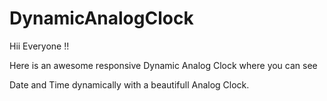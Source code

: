 # DynamicAnalogClock

Hii Everyone !!

Here is an awesome responsive Dynamic Analog Clock where you can see

Date and Time dynamically with a beautifull Analog Clock.
